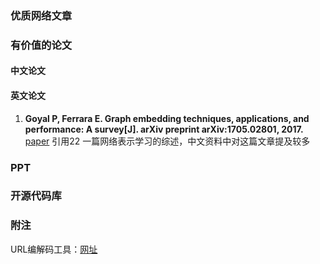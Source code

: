 
### 优质网络文章

### 有价值的论文

#### 中文论文

#### 英文论文
1. **Goyal P, Ferrara E. Graph embedding techniques, applications, and performance: A survey[J]. arXiv preprint arXiv:1705.02801, 2017.** [paper](paper/2017%20-%20Graph%20embedding%20techniques,%20applications,%20and%20performance_A%20survey%20-%20arxiv.pdf) 引用22
一篇网络表示学习的综述，中文资料中对这篇文章提及较多

### PPT

### 开源代码库

### 附注
URL编解码工具：[网址](http://urlencode.5ibc.net/)
